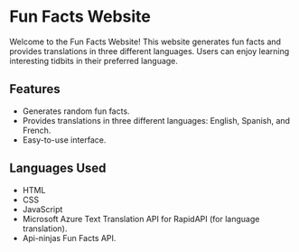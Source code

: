 # Fun Facts Website

Welcome to the Fun Facts Website! This website generates fun facts and provides translations in three different languages. Users can enjoy learning interesting tidbits in their preferred language.

## Features

- Generates random fun facts.
- Provides translations in three different languages: English, Spanish, and French.
- Easy-to-use interface.

## Languages Used

- HTML
- CSS
- JavaScript
- Microsoft Azure Text Translation API for RapidAPI (for language translation).
- Api-ninjas Fun Facts API.
